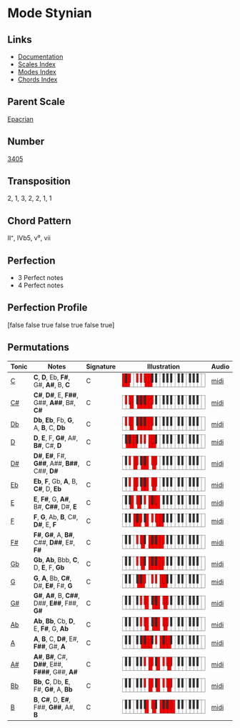 # Mode Stynian

## Links

- [Documentation](README.md)
- [Scales Index](Scales.md)
- [Modes Index](Modes.md)
- [Chords Index](Chords.md)

## Parent Scale

[Epacrian](ScaleEpacrian.md)

## Number

[3405](https://ianring.com/musictheory/scales/3405)

## Transposition

2, 1, 3, 2, 2, 1, 1

## Chord Pattern

II⁺, IVb5, v⁰, vii

## Perfection

- 3 Perfect notes
- 4 Perfect notes

## Perfection Profile

[false false true false true false true]

## Permutations

| Tonic | Notes | Signature | Illustration | Audio |
|-------|-------|-----------|--------------|-------|
| [C](ModeCNaturalStynian.md) | **C**, **D**, Eb, **F#**, G#, **A#**, B, **C** | C | ![CNaturalStynian](ModeCNaturalStynian.png) | [midi](https://github.com/edipermadi/music/blob/main/docs/ModeCNaturalStynian.mid?raw=true) |
| [C#](ModeCSharpStynian.md) | **C#**, **D#**, E, **F##**, G##, **A##**, B#, **C#** | C | ![CSharpStynian](ModeCSharpStynian.png) | [midi](https://github.com/edipermadi/music/blob/main/docs/ModeCSharpStynian.mid?raw=true) |
| [Db](ModeDFlatStynian.md) | **Db**, **Eb**, Fb, **G**, A, **B**, C, **Db** | C | ![DFlatStynian](ModeDFlatStynian.png) | [midi](https://github.com/edipermadi/music/blob/main/docs/ModeDFlatStynian.mid?raw=true) |
| [D](ModeDNaturalStynian.md) | **D**, **E**, F, **G#**, A#, **B#**, C#, **D** | C | ![DNaturalStynian](ModeDNaturalStynian.png) | [midi](https://github.com/edipermadi/music/blob/main/docs/ModeDNaturalStynian.mid?raw=true) |
| [D#](ModeDSharpStynian.md) | **D#**, **E#**, F#, **G##**, A##, **B##**, C##, **D#** | C | ![DSharpStynian](ModeDSharpStynian.png) | [midi](https://github.com/edipermadi/music/blob/main/docs/ModeDSharpStynian.mid?raw=true) |
| [Eb](ModeEFlatStynian.md) | **Eb**, **F**, Gb, **A**, B, **C#**, D, **Eb** | C | ![EFlatStynian](ModeEFlatStynian.png) | [midi](https://github.com/edipermadi/music/blob/main/docs/ModeEFlatStynian.mid?raw=true) |
| [E](ModeENaturalStynian.md) | **E**, **F#**, G, **A#**, B#, **C##**, D#, **E** | C | ![ENaturalStynian](ModeENaturalStynian.png) | [midi](https://github.com/edipermadi/music/blob/main/docs/ModeENaturalStynian.mid?raw=true) |
| [F](ModeFNaturalStynian.md) | **F**, **G**, Ab, **B**, C#, **D#**, E, **F** | C | ![FNaturalStynian](ModeFNaturalStynian.png) | [midi](https://github.com/edipermadi/music/blob/main/docs/ModeFNaturalStynian.mid?raw=true) |
| [F#](ModeFSharpStynian.md) | **F#**, **G#**, A, **B#**, C##, **D##**, E#, **F#** | C | ![FSharpStynian](ModeFSharpStynian.png) | [midi](https://github.com/edipermadi/music/blob/main/docs/ModeFSharpStynian.mid?raw=true) |
| [Gb](ModeGFlatStynian.md) | **Gb**, **Ab**, Bbb, **C**, D, **E**, F, **Gb** | C | ![GFlatStynian](ModeGFlatStynian.png) | [midi](https://github.com/edipermadi/music/blob/main/docs/ModeGFlatStynian.mid?raw=true) |
| [G](ModeGNaturalStynian.md) | **G**, **A**, Bb, **C#**, D#, **E#**, F#, **G** | C | ![GNaturalStynian](ModeGNaturalStynian.png) | [midi](https://github.com/edipermadi/music/blob/main/docs/ModeGNaturalStynian.mid?raw=true) |
| [G#](ModeGSharpStynian.md) | **G#**, **A#**, B, **C##**, D##, **E##**, F##, **G#** | C | ![GSharpStynian](ModeGSharpStynian.png) | [midi](https://github.com/edipermadi/music/blob/main/docs/ModeGSharpStynian.mid?raw=true) |
| [Ab](ModeAFlatStynian.md) | **Ab**, **Bb**, Cb, **D**, E, **F#**, G, **Ab** | C | ![AFlatStynian](ModeAFlatStynian.png) | [midi](https://github.com/edipermadi/music/blob/main/docs/ModeAFlatStynian.mid?raw=true) |
| [A](ModeANaturalStynian.md) | **A**, **B**, C, **D#**, E#, **F##**, G#, **A** | C | ![ANaturalStynian](ModeANaturalStynian.png) | [midi](https://github.com/edipermadi/music/blob/main/docs/ModeANaturalStynian.mid?raw=true) |
| [A#](ModeASharpStynian.md) | **A#**, **B#**, C#, **D##**, E##, **F###**, G##, **A#** | C | ![ASharpStynian](ModeASharpStynian.png) | [midi](https://github.com/edipermadi/music/blob/main/docs/ModeASharpStynian.mid?raw=true) |
| [Bb](ModeBFlatStynian.md) | **Bb**, **C**, Db, **E**, F#, **G#**, A, **Bb** | C | ![BFlatStynian](ModeBFlatStynian.png) | [midi](https://github.com/edipermadi/music/blob/main/docs/ModeBFlatStynian.mid?raw=true) |
| [B](ModeBNaturalStynian.md) | **B**, **C#**, D, **E#**, F##, **G##**, A#, **B** | C | ![BNaturalStynian](ModeBNaturalStynian.png) | [midi](https://github.com/edipermadi/music/blob/main/docs/ModeBNaturalStynian.mid?raw=true) |
